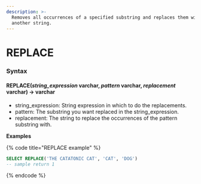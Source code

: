```yaml
---
description: >-
  Removes all occurrences of a specified substring and replaces them with
  another string.
---
```


# REPLACE

### Syntax <a href="#syntax" id="syntax"></a>

#### REPLACE(_string\_expression_ varchar, _pattern_ varchar, _replacement_ varchar) → varchar <a href="#replacestring_expression-varchar-pattern-varchar-replacement-varchar--varchar" id="replacestring_expression-varchar-pattern-varchar-replacement-varchar--varchar"></a>

* string\_expression: String expression in which to do the replacements.
* pattern: The substring you want replaced in the string\_expression.
* replacement: The string to replace the occurrences of the pattern substring with.

**Examples**

{% code title="REPLACE example" %}
```sql
SELECT REPLACE('THE CATATONIC CAT', 'CAT', 'DOG')
-- sample return 1
```
{% endcode %}
